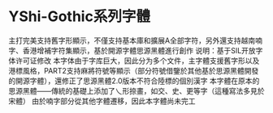 # YShi-Gothic系列字體
主打完美支持舊字形顯示，不僅支持基本庫和擴展A全部字符，另外還支持越南喃字、香港增補字符集顯示，基於開源字體思源黑體進行創作
说明：基于SIL开放字体许可证修改
本字体由于字库巨大，因此分为多个文件，主字體支援舊字形以及港標風格，PART2支持麻將符號等顯示（部分符號借鑒於其他基於思源黑體開發的開源字體），還修正了思源黑體2.0版本不符合陸標的個別漢字
本字體在原本的思源黑體——傳統的基礎上添加了乀形捺畫，如交、史、更等字（這種寫法多見於宋體）
由於喃字部分從其他字體遷移，因此本字體尚未完工
